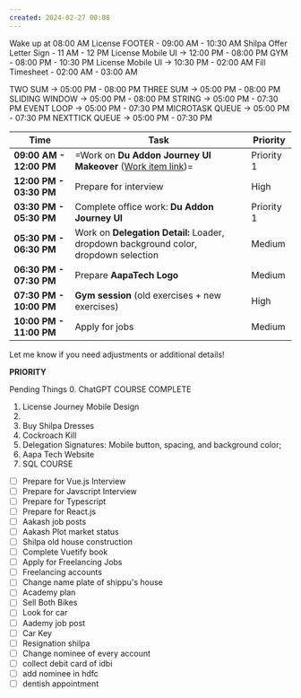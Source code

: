 ```yaml
---
created: 2024-02-27 00:08
---
```



Wake up at 08:00 AM 
License FOOTER - 09:00 AM - 10:30 AM
Shilpa Offer Letter Sign - 11 AM - 12 PM
License Mobile UI -> 12:00 PM - 08:00 PM
GYM - 08:00 PM - 10:30 PM
License Mobile UI -> 10:30 PM - 02:00 AM
Fill Timesheet - 02:00 AM - 03:00 AM


TWO SUM -> 05:00 PM - 08:00 PM
THREE SUM -> 05:00 PM - 08:00 PM
SLIDING WINDOW -> 05:00 PM - 08:00 PM
STRING -> 05:00 PM - 07:30 PM
EVENT LOOP -> 05:00 PM - 07:30 PM
MICROTASK QUEUE -> 05:00 PM - 07:30 PM
NEXTTICK QUEUE -> 05:00 PM - 07:30 PM



| **Time**                | **Task**                                                                                                                              | **Priority** |
| ----------------------- | ------------------------------------------------------------------------------------------------------------------------------------- | ------------ |
| **09:00 AM - 12:00 PM** | =Work on **Du Addon Journey UI Makeover** ([Work item link](https://devops.det.gov.ae/DefaultCollection/IID/_workitems/edit/71714/))= | Priority 1   |
| **12:00 PM - 03:30 PM** | Prepare for interview                                                                                                                 | High         |
| **03:30 PM - 05:30 PM** | Complete office work: **Du Addon Journey UI**                                                                                         | Priority 1   |
| **05:30 PM - 06:30 PM** | Work on **Delegation Detail:** Loader, dropdown background color, dropdown selection                                                  | Medium       |
| **06:30 PM - 07:30 PM** | Prepare **AapaTech Logo**                                                                                                             | Medium       |
| **07:30 PM - 10:00 PM** | **Gym session** (old exercises + new exercises)                                                                                       | High         |
| **10:00 PM - 11:00 PM** | Apply for jobs                                                                                                                        | Medium       |

Let me know if you need adjustments or additional details!


**PRIORITY**

Pending Things
0. ChatGPT COURSE COMPLETE
1. License Journey Mobile Design
2. 
3. Buy Shilpa Dresses
4. Cockroach Kill
5. Delegation Signatures: Mobile button, spacing, and background color;
6. Aapa Tech Website
7. SQL COURSE

- [ ] Prepare for Vue.js Interview
- [ ] Prepare for Javscript Interview
- [ ] Prepare for Typescript
- [ ] Prepare for React.js
- [ ] Aakash job posts
- [ ] Aakash Plot market status
- [ ] Shilpa old house construction
- [ ] Complete Vuetify book
- [ ] Apply for Freelancing Jobs
- [ ] Freelancing accounts
- [ ] Change name plate of shippu's house
- [ ] Academy plan
- [ ] Sell Both Bikes
- [ ] Look for car
- [ ] Aademy job post
- [ ] Car Key
- [ ] Resignation shilpa
- [ ] Change nominee of every account
- [ ] collect debit card of idbi
- [ ] add nominee in hdfc
- [ ] dentish appointment